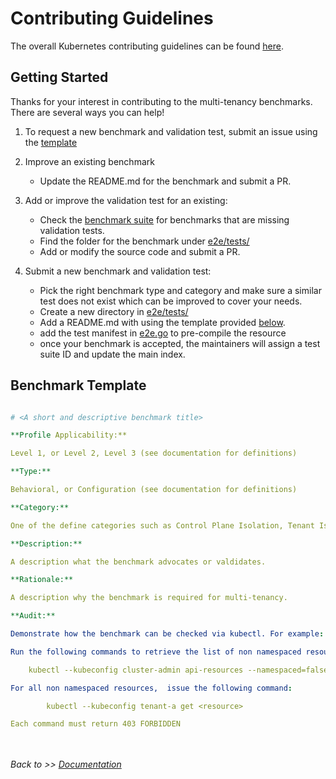 # Contributing Guidelines

The overall Kubernetes contributing guidelines can be found [here](../../CONTRIBUTING.md).

## Getting Started

Thanks for your interest in contributing to the multi-tenancy benchmarks. There are several ways you can help! 

1. To request a new benchmark and validation test, submit an issue using the [template](../.github/ISSUE_TEMPLATE/new-benchmark-test.md)

2. Improve an existing benchmark
     - Update the README.md for the benchmark and submit a PR.

3. Add or improve the validation test for an existing:
     - Check the [benchmark suite](../README.md##benchmarks) for benchmarks that are missing validation tests. 
     - Find the folder for the benchmark under  [e2e/tests/](../e2e/tests)
     - Add or modify the source code and submit a PR.

4. Submit a new benchmark and validation test:
    - Pick the right benchmark type and category and make sure a similar test does not exist which can be improved to cover your needs.
    - Create a new directory in [e2e/tests/](../e2e/tests)
    - Add a README.md with using the template provided [below](#benchmark-template).
    - add the test manifest in [e2e.go](../e2e/tests/e2e.go#L12) to pre-compile the resource
    - once your benchmark is accepted, the maintainers will assign a test suite ID and update the main index.
    
   
## Benchmark Template

````yaml

# <A short and descriptive benchmark title>

**Profile Applicability:**

Level 1, or Level 2, Level 3 (see documentation for definitions)

**Type:**

Behavioral, or Configuration (see documentation for definitions)

**Category:**

One of the define categories such as Control Plane Isolation, Tenant Isolation, Network Isolation, etc. See documentation for the complete list.

**Description:**

A description what the benchmark advocates or valdidates.

**Rationale:**

A description why the benchmark is required for multi-tenancy.

**Audit:**

Demonstrate how the benchmark can be checked via kubectl. For example:

Run the following commands to retrieve the list of non namespaced resources:

  	kubectl --kubeconfig cluster-admin api-resources --namespaced=false

For all non namespaced resources,  issue the following command:

        kubectl --kubeconfig tenant-a get <resource>

Each command must return 403 FORBIDDEN

````


<br/><br/>
*Back to >> [Documentation](../README.md)*

